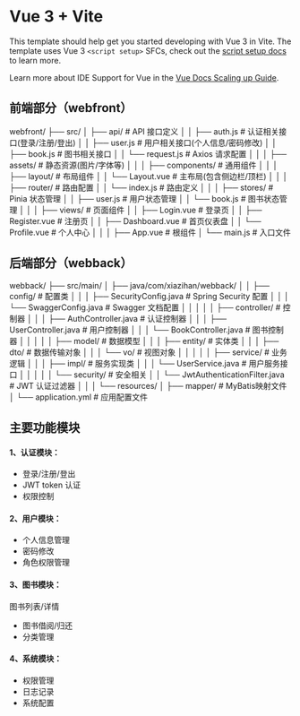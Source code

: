 # Vue 3 + Vite

This template should help get you started developing with Vue 3 in Vite. The template uses Vue 3 `<script setup>` SFCs, check out the [script setup docs](https://v3.vuejs.org/api/sfc-script-setup.html#sfc-script-setup) to learn more.

Learn more about IDE Support for Vue in the [Vue Docs Scaling up Guide](https://vuejs.org/guide/scaling-up/tooling.html#ide-support).

## 前端部分（webfront）
webfront/
├── src/
│   ├── api/                # API 接口定义
│   │   ├── auth.js         # 认证相关接口(登录/注册/登出)
│   │   ├── user.js         # 用户相关接口(个人信息/密码修改)
│   │   ├── book.js         # 图书相关接口
│   │   └── request.js      # Axios 请求配置
│   │
│   ├── assets/            # 静态资源(图片/字体等)
│   │
│   ├── components/        # 通用组件
│   │
│   ├── layout/           # 布局组件
│   │   └── Layout.vue    # 主布局(包含侧边栏/顶栏)
│   │
│   ├── router/           # 路由配置
│   │   └── index.js      # 路由定义
│   │
│   ├── stores/           # Pinia 状态管理
│   │   ├── user.js       # 用户状态管理
│   │   └── book.js       # 图书状态管理
│   │
│   ├── views/            # 页面组件
│   │   ├── Login.vue     # 登录页
│   │   ├── Register.vue  # 注册页
│   │   ├── Dashboard.vue # 首页仪表盘
│   │   └── Profile.vue   # 个人中心
│   │
│   ├── App.vue           # 根组件
│   └── main.js           # 入口文件

## 后端部分（webback）
webback/
├── src/main/
│   ├── java/com/xiazihan/webback/
│   │   ├── config/           # 配置类
│   │   │   ├── SecurityConfig.java    # Spring Security 配置
│   │   │   └── SwaggerConfig.java     # Swagger 文档配置
│   │   │
│   │   ├── controller/       # 控制器
│   │   │   ├── AuthController.java    # 认证控制器
│   │   │   ├── UserController.java    # 用户控制器
│   │   │   └── BookController.java    # 图书控制器
│   │   │
│   │   ├── model/           # 数据模型
│   │   │   ├── entity/      # 实体类
│   │   │   ├── dto/         # 数据传输对象
│   │   │   └── vo/          # 视图对象
│   │   │
│   │   ├── service/         # 业务逻辑
│   │   │   ├── impl/       # 服务实现类
│   │   │   └── UserService.java  # 用户服务接口
│   │   │
│   │   └── security/        # 安全相关
│   │       └── JwtAuthenticationFilter.java  # JWT 认证过滤器
│   │
│   └── resources/
│       ├── mapper/         # MyBatis映射文件
│       └── application.yml # 应用配置文件

## 主要功能模块

#### 1、认证模块：

- 登录/注册/登出
- JWT token 认证
- 权限控制

#### 2、用户模块：

- 个人信息管理
- 密码修改
- 角色权限管理

#### 3、图书模块：

图书列表/详情
- 图书借阅/归还
- 分类管理

#### 4、系统模块：

- 权限管理
- 日志记录
- 系统配置
